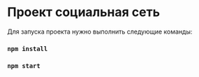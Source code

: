 # Проект социальная сеть

Для запуска проекта нужно выполнить следующие команды:

### `npm install`

### `npm start`
